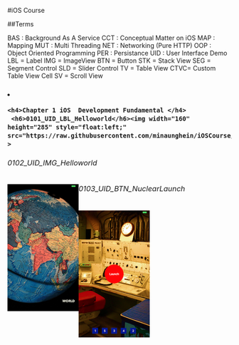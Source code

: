 #iOS Course

##Terms

   BAS : Background As A Service 
   CCT : Conceptual Matter on iOS
   MAP : Mapping
   MUT : Multi Threading
   NET : Networking (Pure HTTP)
   OOP : Object Oriented Programming
   PER : Persistance
   UID : User Interface Demo
        LBL = Label
        IMG = ImageView
        BTN = Button
        STK = Stack View
        SEG = Segment Control
        SLD = Slider Control
        TV  = Table View
        CTVC= Custom Table View Cell
        SV  = Scroll View


<h3>

<div  float="left" >
    <li>
    
    <h4>Chapter 1 iOS  Development Fundamental </h4>
     <h6>0101_UID_LBL_Helloworld</h6><img width="160" height="285" style="float:left;" src="https://raw.githubusercontent.com/minaunghein/iOSCourse/master/0101_UID_LBL_Helloworld/preview.png"   >
     
   <h6>0102_UID_IMG_Helloworld</h6> 
   <img width="160" height="285"  style="float:left;" src="https://raw.githubusercontent.com/minaunghein/iOSCourse/master/0102_UID_IMG_Helloworld/preview.png"  >
   
  <h6>0103_UID_BTN_NuclearLaunch</h6>
    <img width="160" height="285"  style="float:left;" src="https://raw.githubusercontent.com/minaunghein/iOSCourse/master/0103_UID_BTN_NuclearLaunch/preview.png"  >
 
 
 
</li>
</div>
   </h3>



